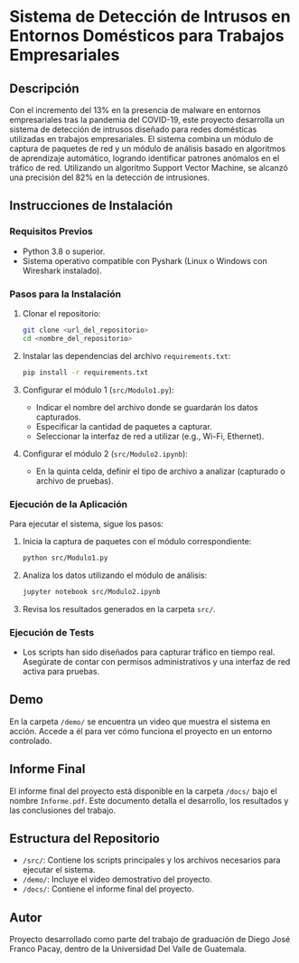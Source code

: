 # Sistema de Detección de Intrusos en Entornos Domésticos para Trabajos Empresariales

## Descripción
Con el incremento del 13% en la presencia de malware en entornos empresariales tras la pandemia del COVID-19, este proyecto desarrolla un sistema de detección de intrusos diseñado para redes domésticas utilizadas en trabajos empresariales. El sistema combina un módulo de captura de paquetes de red y un módulo de análisis basado en algoritmos de aprendizaje automático, logrando identificar patrones anómalos en el tráfico de red. Utilizando un algoritmo Support Vector Machine, se alcanzó una precisión del 82% en la detección de intrusiones.

## Instrucciones de Instalación

### Requisitos Previos
- Python 3.8 o superior.
- Sistema operativo compatible con Pyshark (Linux o Windows con Wireshark instalado).

### Pasos para la Instalación
1. Clonar el repositorio:
   ```bash
   git clone <url_del_repositorio>
   cd <nombre_del_repositorio>
   ```
2. Instalar las dependencias del archivo `requirements.txt`:
   ```bash
   pip install -r requirements.txt
   ```
3. Configurar el módulo 1 (`src/Modulo1.py`):
   - Indicar el nombre del archivo donde se guardarán los datos capturados.
   - Especificar la cantidad de paquetes a capturar.
   - Seleccionar la interfaz de red a utilizar (e.g., Wi-Fi, Ethernet).

4. Configurar el módulo 2 (`src/Modulo2.ipynb`):
   - En la quinta celda, definir el tipo de archivo a analizar (capturado o archivo de pruebas).

### Ejecución de la Aplicación
Para ejecutar el sistema, sigue los pasos:
1. Inicia la captura de paquetes con el módulo correspondiente:
   ```bash
   python src/Modulo1.py
   ```
2. Analiza los datos utilizando el módulo de análisis:
   ```bash
   jupyter notebook src/Modulo2.ipynb
   ```
3. Revisa los resultados generados en la carpeta `src/`.

### Ejecución de Tests
- Los scripts han sido diseñados para capturar tráfico en tiempo real. Asegúrate de contar con permisos administrativos y una interfaz de red activa para pruebas.

## Demo
En la carpeta `/demo/` se encuentra un video que muestra el sistema en acción. Accede a él para ver cómo funciona el proyecto en un entorno controlado.

## Informe Final
El informe final del proyecto está disponible en la carpeta `/docs/` bajo el nombre `Informe.pdf`. Este documento detalla el desarrollo, los resultados y las conclusiones del trabajo.

## Estructura del Repositorio
- `/src/`: Contiene los scripts principales y los archivos necesarios para ejecutar el sistema.
- `/demo/`: Incluye el video demostrativo del proyecto.
- `/docs/`: Contiene el informe final del proyecto.

## Autor
Proyecto desarrollado como parte del trabajo de graduación de Diego José Franco Pacay, dentro de la Universidad Del Valle de Guatemala.